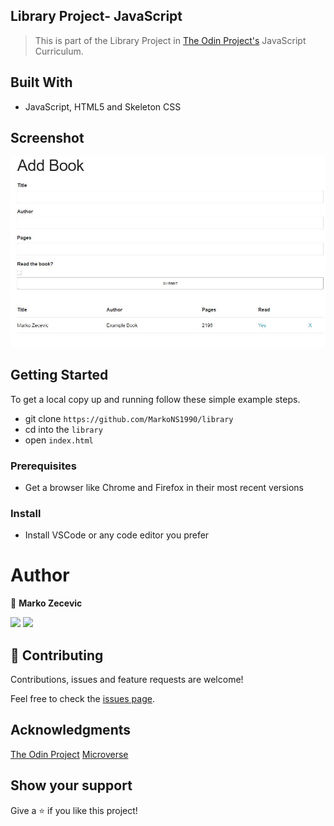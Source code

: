 ## Library Project- JavaScript

> This is part of the Library Project in [The Odin Project's](https://www.theodinproject.com/courses/javascript/lessons/library) JavaScript Curriculum.

## Built With

- JavaScript, HTML5 and Skeleton CSS

## Screenshot

![](images/screenshot.JPG)

## Getting Started

To get a local copy up and running follow these simple example steps.

- git clone `https://github.com/MarkoNS1990/library`
- cd into the `library`
- open `index.html`

### Prerequisites

- Get a browser like Chrome and Firefox in their most recent versions

### Install

- Install VSCode or any code editor you prefer

# Author

👤 **Marko Zecevic**

[![](https://img.shields.io/badge/GitHub-100000?style=for-the-badge&logo=github&logoColor=white)](https://github.com/MarkoNS1990)
[![](https://img.shields.io/badge/LinkedIn-0077B5?style=for-the-badge&logo=linkedin&logoColor=white)](https://www.linkedin.com/in/zecevicmarko/)

## 🤝 Contributing

Contributions, issues and feature requests are welcome!

Feel free to check the [issues page](https://github.com/iliebabcenco/library-project/issues).

## Acknowledgments

[The Odin Project](https://www.theodinproject.com)
[Microverse](https://www.microverse.org)

## Show your support

Give a ⭐️ if you like this project!
